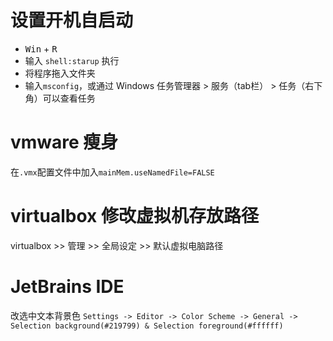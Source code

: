 # 设置开机自启动
- <kbd>Win</kbd> + <kbd>R</kbd>
- 输入 `shell:starup` 执行
- 将程序拖入文件夹
- 输入`msconfig`，或通过 Windows 任务管理器 > 服务（tab栏） > 任务（右下角）可以查看任务

# vmware 瘦身
在`.vmx`配置文件中加入`mainMem.useNamedFile=FALSE`

# virtualbox 修改虚拟机存放路径
virtualbox >> 管理 >> 全局设定 >> 默认虚拟电脑路径

# JetBrains IDE
改选中文本背景色 `Settings -> Editor -> Color Scheme -> General -> Selection background(#219799) & Selection foreground(#ffffff)`
